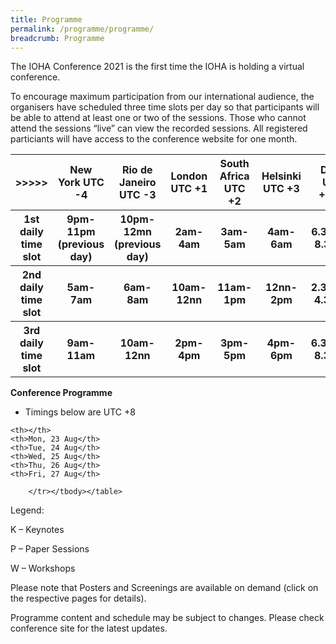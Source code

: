 ```yaml
---
title: Programme
permalink: /programme/programme/
breadcrumb: Programme
---
```

The IOHA Conference 2021 is the first time the IOHA is holding a virtual conference.

To encourage maximum participation from our international audience, the organisers have scheduled three time slots per day so that participants will be able to attend at least one or two of the sessions. Those who cannot attend the sessions “live” can view the recorded sessions. All registered particiants will have access to the conference website for one month.

<table style="width:100%"><tbody><tr>
		<th>&gt;&gt;&gt;&gt;&gt;</th><th>New York UTC -4</th><th>Rio de Janeiro UTC -3</th>
		<th>London UTC +1</th>
	<th>South Africa UTC +2</th>
		<th>Helsinki UTC +3</th>
		<th>Delhi UTC +5:30</th>
		<th>Singapore UTC +8</th>
		<th>Sydney UTC +10</th>
		</tr>
	  <tr>
			<th>1st daily time slot</th>
			<th>9pm-11pm (previous day)</th>
			<th>10pm-12mn (previous day)</th>
			<th>2am-4am</th>
			<th>3am-5am</th>
			<th>4am-6am</th>
			<th>6.30am-8.30am</th>
			<th>9am-11am</th>
	<th>11am-1pm</th>
</tr>
	<tr>
		<th>2nd daily time slot</th>
		<th>5am-7am</th>
		<th>6am-8am</th>
		<th>10am-12nn</th>
		<th>11am-1pm</th>
		<th>12nn-2pm</th>
		<th>2.30pm-4.30pm</th>
		<th>5pm-7pm</th>
	<th>7pm-9pm</th>
	</tr>
	<tr>
		<th>3rd daily time slot</th>
		<th>9am-11am</th>
		<th>10am-12nn</th>
		<th>2pm-4pm</th>
		<th>3pm-5pm</th>
		<th>4pm-6pm</th>
		<th>6.30pm-8.30pm</th>
		<th>9pm-11pm</th>
	<th>11pm-1am</th>
	</tr>
	<tr>
		</tr>
	</tbody></table>
	
<b>Conference Programme</b>

* Timings below are UTC +8

<table style="width:100%"><tbody><tr>
	
	<th></th>
	<th>Mon, 23 Aug</th>
	<th>Tue, 24 Aug</th>
	<th>Wed, 25 Aug</th>
	<th>Thu, 26 Aug</th>
	<th>Fri, 27 Aug</th>
	
		</tr></tbody></table>

Legend:

K – Keynotes

P – Paper Sessions

W – Workshops

Please note that Posters and Screenings are available on demand (click on the respective pages for details). 

Programme content and schedule may be subject to changes. Please check conference site for the latest updates.